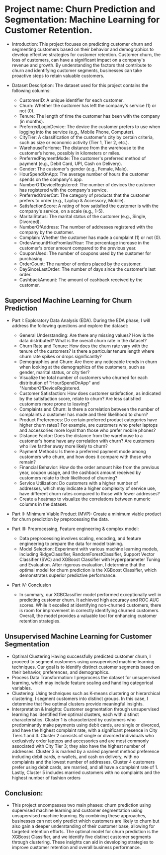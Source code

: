 # Project name: Churn Prediction and Segmentation: Machine Learning for Customer Retention.

- Introduction: This project focuses on predicting customer churn and segmenting customers based on their behavior and demographics to develop effective strategies for customer retention. Customer churn, the loss of customers, can have a significant impact on a company's revenue and growth. By understanding the factors that contribute to churn and identifying customer segments, businesses can take proactive steps to retain valuable customers.

- Dataset Description: The dataset used for this project contains the following columns:

	- CustomerID: A unique identifier for each customer.
	- Churn: Whether the customer has left the company's service (1) or not (0).
	- Tenure: The length of time the customer has been with the company (in months).
	- PreferredLoginDevice: The device the customer prefers to use when logging into the service (e.g., Mobile Phone, Computer).
	- CityTier: A classification of the customer's city by certain criteria, such as size or economic activity (Tier 1, Tier 2, etc.).
	- WarehouseToHome: The distance from the warehouse to the customer’s home, possibly in kilometers or miles.
	- PreferredPaymentMode: The customer's preferred method of payment (e.g., Debit Card, UPI, Cash on Delivery).
	- Gender: The customer's gender (e.g., Female, Male).
	- HourSpendOnApp: The average number of hours the customer spends on the company's app.
	- NumberOfDeviceRegistered: The number of devices the customer has registered with the company's service.
	- PreferredOrderCat: The category of products that the customer prefers to order (e.g., Laptop & Accessory, Mobile).
	- SatisfactionScore: A rating of how satisfied the customer is with the company's service, on a scale (e.g., 1-5).
	- MaritalStatus: The marital status of the customer (e.g., Single, Divorced).
	- NumberOfAddress: The number of addresses registered with the company by the customer.
	- Complain: Whether the customer has made a complaint (1) or not (0).
	- OrderAmountHikeFromlastYear: The percentage increase in the customer's order amount compared to the previous year.
	- CouponUsed: The number of coupons used by the customer for purchasing.
	- OrderCount: The number of orders placed by the customer.
	- DaySinceLastOrder: The number of days since the customer's last order.
	- CashbackAmount: The amount of cashback received by the customer.

## Supervised Machine Learning for Churn Prediction
 
- Part I: Exploratory Data Analysis (EDA). During the EDA phase, I will address the following questions and explore the dataset:

	- General Understanding: Are there any missing values? How is the data distributed? What is the overall churn rate in the dataset?
	- Churn Rate and Tenure: How does the churn rate vary with the tenure of the customers? Is there a particular tenure length where churn rate spikes or drops significantly?
	- Demographics and Churn: Are there any noticeable trends in churn when looking at the demographics of the customers, such as gender, marital status, or city tier?
	- Visualize the total number of customers who churned for each distribution of "HourSpendOnApp" and "NumberOfDeviceRegistered.
	- Customer Satisfaction: How does customer satisfaction, as indicated by the satisfaction score, relate to churn? Are less satisfied customers more prone to leaving?
	- Complaints and Churn: Is there a correlation between the number of complaints a customer has made and their likelihood to churn?
	- Product Preferences: Do certain preferred product categories have higher churn rates? For example, are customers who prefer laptops and accessories more loyal than those who prefer mobile phones?
	- Distance Factor: Does the distance from the warehouse to a customer's home have any correlation with churn? Are customers who live farther away more likely to churn?
	- Payment Methods: Is there a preferred payment mode among customers who churn, and how does it compare with those who remain?
	- Financial Behavior: How do the order amount hike from the previous year, coupon usage, and the cashback amount received by customers relate to their likelihood of churning?
	- Service Utilization: Do customers with a higher number of addresses, which may indicate a higher complexity of service use, have different churn rates compared to those with fewer addresses?
	- Create a heatmap to visualize the correlations between numeric columns in the dataset.

- Part II: Minimum Viable Product (MVP): Create a minimum viable product for churn prediction by preprocessing the data.
- Part III: Preprocessing, Feature engineering & complex model: 
	- Data preprocessing involves scaling, encoding, and feature engineering to prepare the data for model training.
	- Model Selection: Experiment with various machine learning models, including RidgeClassifier, RandomForestClassifier, Support Vector Classifier (SVC) and XGBoost Classifier with Hyperparameter Tuning and Evaluation. After rigorous evaluation, I determine that the optimal model for churn prediction is the XGBoost Classifier, which demonstrates superior predictive performance.
- Part IV: Conclusion
	- In summary, our XGBClassifier model performed exceptionally well in predicting customer churn. It achieved high accuracy and ROC AUC scores. While it excelled at identifying non-churned customers, there is room for improvement in correctly identifying churned customers. Overall, the model provides a valuable tool for enhancing customer retention strategies.

## Unsupervised Machine Learning for Customer Segmentation

- Optimal Clustering
Having successfully predicted customer churn, I proceed to segment customers using unsupervised machine learning techniques. Our goal is to identify distinct customer segments based on their behavior, preferences, and demographics.
- Process
Data Transformation: I preprocess the dataset for unsupervised learning, which may include feature scaling and handling categorical variables.
- Clustering: Using techniques such as K-means clustering or hierarchical clustering, I segment customers into distinct groups. In this case, I determine that five optimal clusters provide meaningful insights.
- Interpretation & Insights: Customer segmentation through unsupervised learning has identified five optimal clusters, each with distinct characteristics. Cluster 1 is characterized by customers who predominantly make payments using debit cards, are single or divorced, and have the highest complaint rate, with a significant presence in City Tiers 1 and 3. Cluster 2 consists of single or divorced individuals who exclusively order laptops and accessories and are most commonly associated with City Tier 3; they also have the highest number of addresses. Cluster 3 is marked by a varied payment method preference including debit cards, e-wallets, and cash on delivery, with no complaints and the lowest number of addresses. Cluster 4 customers prefer using debit cards, are married, and all have a complaint rate of 1. Lastly, Cluster 5 includes married customers with no complaints and the highest number of fashion orders

## Conclusion:
- This project encompasses two main phases: churn prediction using supervised machine learning and customer segmentation using unsupervised machine learning. By combining these approaches, businesses can not only predict which customers are likely to churn but also gain a deeper understanding of their customer base, allowing for targeted retention efforts. The optimal model for churn prediction is the XGBoost Classifier, and we identify five distinct customer segments through clustering. These insights can aid in developing strategies to improve customer retention and overall business performance.




